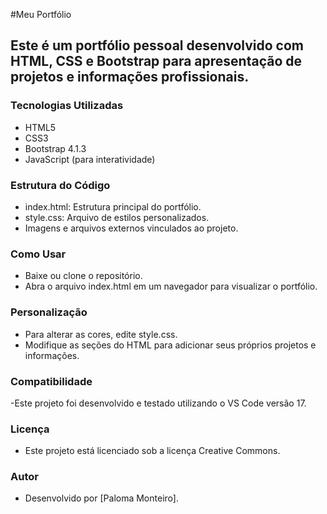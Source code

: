 #Meu Portfólio 

## Este é um portfólio pessoal desenvolvido com HTML, CSS e Bootstrap para apresentação de projetos e informações profissionais.

### Tecnologias Utilizadas

- HTML5
- CSS3
- Bootstrap 4.1.3
- JavaScript (para interatividade)

### Estrutura do Código

- index.html: Estrutura principal do portfólio.
- style.css: Arquivo de estilos personalizados.
- Imagens e arquivos externos vinculados ao projeto.

### Como Usar

- Baixe ou clone o repositório.
- Abra o arquivo index.html em um navegador para visualizar o portfólio.

### Personalização

- Para alterar as cores, edite style.css.
- Modifique as seções do HTML para adicionar seus próprios projetos e informações.

### Compatibilidade

-Este projeto foi desenvolvido e testado utilizando o VS Code versão 17.

### Licença

- Este projeto está licenciado sob a licença Creative Commons.

### Autor

- Desenvolvido por [Paloma Monteiro].


